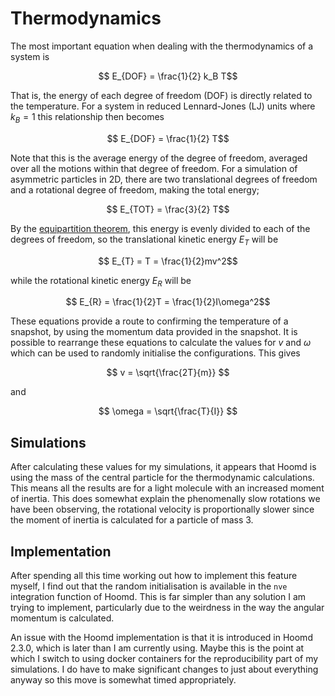 Thermodynamics
==============

The most important equation when dealing with the thermodynamics of a system is

$$ E_{DOF} = \frac{1}{2} k_B T$$

That is, the energy of each degree of freedom (DOF) is directly related to the temperature. For a
system in reduced Lennard-Jones (LJ) units where $k_B = 1$ this relationship then becomes

$$ E_{DOF} = \frac{1}{2} T$$

Note that this is the average energy of the degree of freedom, averaged over all the motions within
that degree of freedom. For a simulation of asymmetric particles in 2D, there are two translational
degrees of freedom and a rotational degree of freedom, making the total energy;

$$ E_{TOT} = \frac{3}{2} T$$

By the [equipartition theorem], this energy is evenly divided to each of the degrees of freedom, so
the translational kinetic energy $E_{T}$ will be

$$ E_{T} = T = \frac{1}{2}mv^2$$

while the rotational kinetic energy $E_{R}$ will be

$$ E_{R} = \frac{1}{2}T = \frac{1}{2}I\omega^2$$

These equations provide a route to confirming the temperature of a snapshot, by using the momentum
data provided in the snapshot. It is possible to rearrange these equations to calculate the values
for $v$ and $\omega$ which can be used to randomly initialise the configurations. This gives

$$ v = \sqrt{\frac{2T}{m}} $$

and

$$ \omega = \sqrt{\frac{T}{I}} $$

## Simulations

After calculating these values for my simulations, it appears that Hoomd is using the mass of the
central particle for the thermodynamic calculations. This means all the results are for a light
molecule with an increased moment of inertia. This does somewhat explain the phenomenally slow
rotations we have been observing, the rotational velocity is proportionally slower since the moment
of inertia is calculated for a particle of mass 3.

## Implementation

After spending all this time working out how to implement this feature myself, I find out that the
random initialisation is available in the `nve` integration function of Hoomd. This is far simpler
than any solution I am trying to implement, particularly due to the weirdness in the way the angular
momentum is calculated.

An issue with the Hoomd implementation is that it is introduced in Hoomd 2.3.0, which is later than
I am currently using. Maybe this is the point at which I switch to using docker containers for the
reproducibility part of my simulations. I do have to make significant changes to just about
everything anyway so this move is somewhat timed appropriately.

[equipartition theorem]: https://en.wikipedia.org/wiki/Equipartition_theorem

